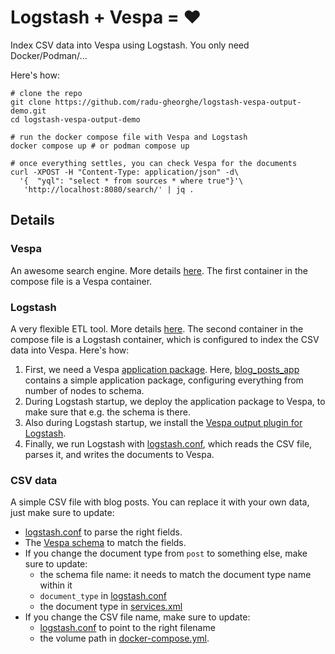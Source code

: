 # Logstash + Vespa = ❤️

Index CSV data into Vespa using Logstash. You only need Docker/Podman/...

Here's how:
```
# clone the repo
git clone https://github.com/radu-gheorghe/logstash-vespa-output-demo.git
cd logstash-vespa-output-demo

# run the docker compose file with Vespa and Logstash
docker compose up # or podman compose up

# once everything settles, you can check Vespa for the documents
curl -XPOST -H "Content-Type: application/json" -d\
  '{  "yql": "select * from sources * where true"}'\
   'http://localhost:8080/search/' | jq .
```

## Details

### Vespa

An awesome search engine. More details [here](https://docs.vespa.ai/en/overview.html). The first container in the compose file is a Vespa container.

### Logstash

A very flexible ETL tool. More details [here](https://www.elastic.co/logstash). The second container in the compose file is a Logstash container, which is configured to index the CSV data into Vespa. Here's how:
1. First, we need a Vespa [application package](https://docs.vespa.ai/en/application-packages.html). Here, [blog_posts_app](blog_posts_app) contains a simple application package, configuring everything from number of nodes to schema.
2. During Logstash startup, we deploy the application package to Vespa, to make sure that e.g. the schema is there.
3. Also during Logstash startup, we install the [Vespa output plugin for Logstash](https://github.com/vespa-engine/vespa/tree/master/integration/logstash-plugins/logstash-output-vespa).
4. Finally, we run Logstash with [logstash.conf](logstash.conf), which reads the CSV file, parses it, and writes the documents to Vespa.

### CSV data

A simple CSV file with blog posts. You can replace it with your own data, just make sure to update:
- [logstash.conf](logstash.conf) to parse the right fields.
- The [Vespa schema](blog_posts_app/schemas/post.sd) to match the fields.
- If you change the document type from `post` to something else, make sure to update:
  - the schema file name: it needs to match the document type name within it
  - `document_type` in [logstash.conf](logstash.conf#L39)
  - the document type in [services.xml](blog_posts_app/services.xml#L77)
- If you change the CSV file name, make sure to update:
  - [logstash.conf](logstash.conf#L5) to point to the right filename
  - the volume path in [docker-compose.yml](docker-compose.yml#L24).

